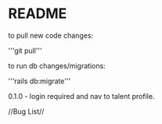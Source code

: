 # README

to pull new code changes:

'''git pull'''

to run db changes/migrations:

'''rails db:migrate'''

0.1.0 - login required and nav to talent profile.


//Bug List//

